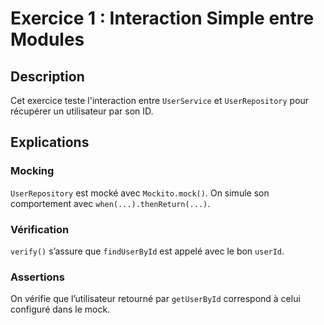 # Exercice 1 : Interaction Simple entre Modules

## Description
Cet exercice teste l'interaction entre `UserService` et `UserRepository` pour récupérer un utilisateur par son ID.

## Explications

### Mocking
`UserRepository` est mocké avec `Mockito.mock()`. On simule son comportement avec `when(...).thenReturn(...)`.

### Vérification
`verify()` s’assure que `findUserById` est appelé avec le bon `userId`.

### Assertions
On vérifie que l’utilisateur retourné par `getUserById` correspond à celui configuré dans le mock.